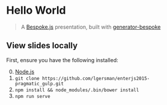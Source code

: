 # Hello World
> A [Bespoke.js](http://markdalgleish.com/projects/bespoke.js) presentation, built with [generator-bespoke](https://github.com/markdalgleish/generator-bespoke)

## View slides locally

First, ensure you have the following installed:

0. [Node.js](http://nodejs.org)
0. `git clone https://github.com/lgersman/enterjs2015-pragmatic_gulp.git`
0. `npm install && node_modules/.bin/bower install`
0. `npm run serve`

